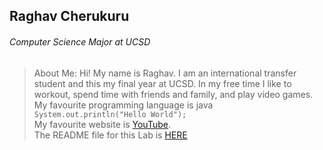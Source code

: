## Raghav Cherukuru
###### *Computer Science Major at UCSD*


> About Me: 
Hi! My name is Raghav. I am an international transfer student and this my final year at UCSD. In my free time I like to workout, spend time with friends and family, and play video games.
My favourite programming language is java\
```System.out.println("Hello World");```\
My favourite website is [YouTube](https://www.youtube.com).\
The README file for this Lab is [HERE](README.md)
